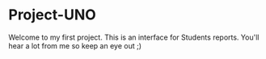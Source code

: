 # Project-UNO
Welcome to my first project. 
This is an interface for Students reports.
You'll  hear a lot from me so keep an eye out ;)
